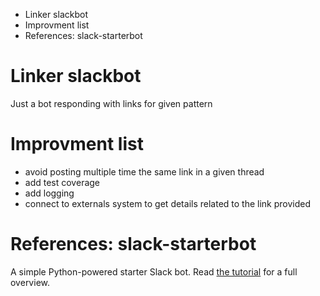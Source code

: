 <!-- MarkdownTOC -->

- Linker slackbot
- Improvment list
- References: slack-starterbot

<!-- /MarkdownTOC -->
# Linker slackbot 
Just a bot responding with links for given pattern

# Improvment list
- avoid posting multiple time the same link in a given thread
- add test coverage
- add logging
- connect to externals system to get details related to the link provided



# References: slack-starterbot
A simple Python-powered starter Slack bot. Read 
[the tutorial](https://www.fullstackpython.com/blog/build-first-slack-bot-python.html) 
for a full overview.
